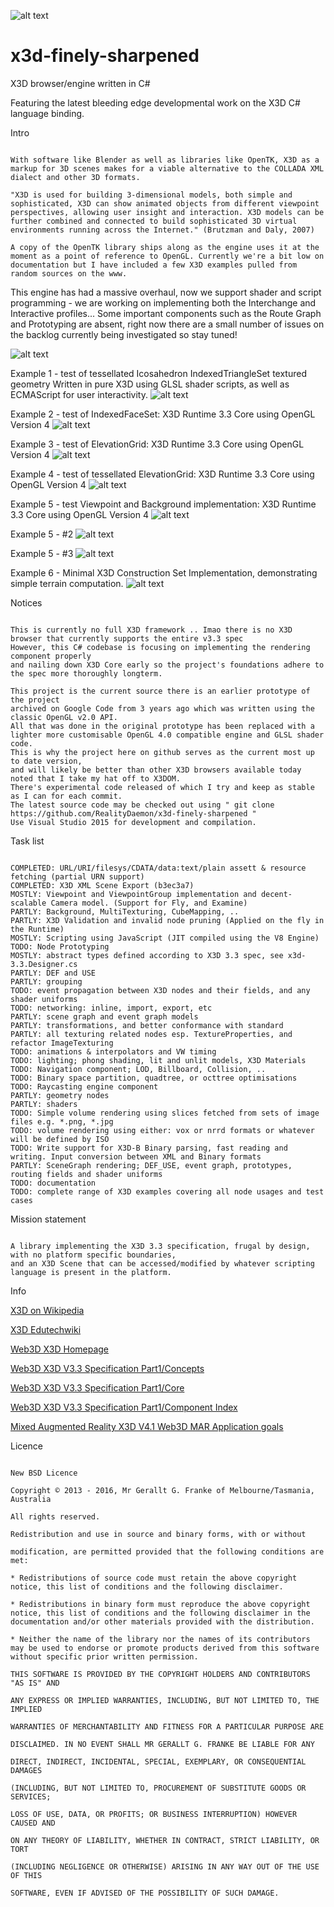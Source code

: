 ![alt text](x3d-examples/x3d-logo.png "X3D") 
# x3d-finely-sharpened
X3D browser/engine written in C#

Featuring the latest bleeding edge developmental work on the X3D C# language binding. 


Intro
```

With software like Blender as well as libraries like OpenTK, X3D as a markup for 3D scenes makes for a viable alternative to the COLLADA XML dialect and other 3D formats.

"X3D is used for building 3-dimensional models, both simple and sophisticated, X3D can show animated objects from different viewpoint perspectives, allowing user insight and interaction. X3D models can be further combined and connected to build sophisticated 3D virtual environments running across the Internet." (Brutzman and Daly, 2007)

A copy of the OpenTK library ships along as the engine uses it at the moment as a point of reference to OpenGL. Currently we're a bit low on documentation but I have included a few X3D examples pulled from random sources on the www.
```

This engine has had a massive overhaul, now we support shader and script programming - we are working on implementing both the Interchange and Interactive profiles... Some important components such as the Route Graph and Prototyping are absent, right now there are a small number of issues on the backlog currently being investigated so stay tuned!



![alt text](screenshots/screenshot-env1.png "Example Scene demonstrating switching of sky backgrounds through Switch node and scripting")


Example 1 - test of tessellated Icosahedron IndexedTriangleSet textured geometry
Written in pure X3D using GLSL shader scripts, as well as ECMAScript for user interactivity.
![alt text](screenshots/screenshot1.png "X3D Runtime Viewer Example 1")



Example 2 - test of IndexedFaceSet: X3D Runtime 3.3 Core using OpenGL Version 4 
![alt text](screenshots/screenshot2.png "X3D Runtime Viewer Example 2")



Example 3 - test of ElevationGrid: X3D Runtime 3.3 Core using OpenGL Version 4
![alt text](screenshots/screenshot3.png "X3D Runtime Viewer Example 3")



Example 4 - test of tessellated ElevationGrid: X3D Runtime 3.3 Core using OpenGL Version 4
![alt text](screenshots/screenshot4.png "X3D Runtime Viewer Example 4")



Example 5 - test Viewpoint and Background implementation: X3D Runtime 3.3 Core using OpenGL Version 4
![alt text](screenshots/screenshot5.png "X3D Runtime Viewer Example 5")


Example 5 - #2
![alt text](screenshots/screenshot6.png "X3D Runtime Viewer Example 5")


Example 5 - #3
![alt text](screenshots/screenshot7.png "X3D Runtime Viewer Example 5")


Example 6 - Minimal X3D Construction Set Implementation, demonstrating simple terrain computation. 
![alt text](screenshots/ConstructionSet.png "X3D Runtime Viewer Example 6")







Notices
```

This is currently no full X3D framework .. Imao there is no X3D browser that currently supports the entire v3.3 spec 
However, this C# codebase is focusing on implementing the rendering component properly 
and nailing down X3D Core early so the project's foundations adhere to the spec more thoroughly longterm.

This project is the current source there is an earlier prototype of the project 
archived on Google Code from 3 years ago which was written using the classic OpenGL v2.0 API. 
All that was done in the original prototype has been replaced with a lighter more customisable OpenGL 4.0 compatible engine and GLSL shader code. 
This is why the project here on github serves as the current most up to date version, 
and will likely be better than other X3D browsers available today noted that I take my hat off to X3DOM.
There's experimental code released of which I try and keep as stable as I can for each commit. 
The latest source code may be checked out using " git clone https://github.com/RealityDaemon/x3d-finely-sharpened "
Use Visual Studio 2015 for development and compilation.

```

Task list
```

COMPLETED: URL/URI/filesys/CDATA/data:text/plain assett & resource fetching (partial URN support)
COMPLETED: X3D XML Scene Export (b3ec3a7)
MOSTLY: Viewpoint and ViewpointGroup implementation and decent-scalable Camera model. (Support for Fly, and Examine)
PARTLY: Background, MultiTexturing, CubeMapping, ..
PARTLY: X3D Validation and invalid node pruning (Applied on the fly in the Runtime)
MOSTLY: Scripting using JavaScript (JIT compiled using the V8 Engine)
TODO: Node Prototyping
MOSTLY: abstract types defined according to X3D 3.3 spec, see x3d-3.3.Designer.cs
PARTLY: DEF and USE
PARTLY: grouping
TODO: event propagation between X3D nodes and their fields, and any shader uniforms
TODO: networking: inline, import, export, etc
PARTLY: scene graph and event graph models
PARTLY: transformations, and better conformance with standard
PARTLY: all texturing related nodes esp. TextureProperties, and refactor ImageTexturing
TODO: animations & interpolators and VW timing
TODO: lighting; phong shading, lit and unlit models, X3D Materials
TODO: Navigation component; LOD, Billboard, Collision, ..
TODO: Binary space partition, quadtree, or octtree optimisations
TODO: Raycasting engine component
PARTLY: geometry nodes
PARTLY: shaders
TODO: Simple volume rendering using slices fetched from sets of image files e.g. *.png, *.jpg
TODO: volume rendering using either: vox or nrrd formats or whatever will be defined by ISO
TODO: Write support for X3D-B Binary parsing, fast reading and writing. Input conversion between XML and Binary formats
PARTLY: SceneGraph rendering; DEF_USE, event graph, prototypes, routing fields and shader uniforms
TODO: documentation
TODO: complete range of X3D examples covering all node usages and test cases
```

Mission statement
```

A library implementing the X3D 3.3 specification, frugal by design, with no platform specific boundaries, 
and an X3D Scene that can be accessed/modified by whatever scripting language is present in the platform.
```

Info

[X3D on Wikipedia][1]

[X3D Edutechwiki][2]

[Web3D X3D Homepage][3]

[Web3D X3D V3.3 Specification Part1/Concepts][4]

[Web3D X3D V3.3 Specification Part1/Core][5]

[Web3D X3D V3.3 Specification Part1/Component Index][6]

[Mixed Augmented Reality X3D V4.1 Web3D MAR Application goals][7]

Licence

```

New BSD Licence

Copyright © 2013 - 2016, Mr Gerallt G. Franke of Melbourne/Tasmania, Australia

All rights reserved.

Redistribution and use in source and binary forms, with or without

modification, are permitted provided that the following conditions are met:

* Redistributions of source code must retain the above copyright notice, this list of conditions and the following disclaimer.

* Redistributions in binary form must reproduce the above copyright notice, this list of conditions and the following disclaimer in the documentation and/or other materials provided with the distribution.

* Neither the name of the library nor the names of its contributors may be used to endorse or promote products derived from this software without specific prior written permission.

THIS SOFTWARE IS PROVIDED BY THE COPYRIGHT HOLDERS AND CONTRIBUTORS "AS IS" AND

ANY EXPRESS OR IMPLIED WARRANTIES, INCLUDING, BUT NOT LIMITED TO, THE IMPLIED

WARRANTIES OF MERCHANTABILITY AND FITNESS FOR A PARTICULAR PURPOSE ARE

DISCLAIMED. IN NO EVENT SHALL MR GERALLT G. FRANKE BE LIABLE FOR ANY

DIRECT, INDIRECT, INCIDENTAL, SPECIAL, EXEMPLARY, OR CONSEQUENTIAL DAMAGES

(INCLUDING, BUT NOT LIMITED TO, PROCUREMENT OF SUBSTITUTE GOODS OR SERVICES;

LOSS OF USE, DATA, OR PROFITS; OR BUSINESS INTERRUPTION) HOWEVER CAUSED AND

ON ANY THEORY OF LIABILITY, WHETHER IN CONTRACT, STRICT LIABILITY, OR TORT

(INCLUDING NEGLIGENCE OR OTHERWISE) ARISING IN ANY WAY OUT OF THE USE OF THIS

SOFTWARE, EVEN IF ADVISED OF THE POSSIBILITY OF SUCH DAMAGE.

```

[1]: http://en.wikipedia.org/wiki/X3D
[2]: http://edutechwiki.unige.ch/en/X3D
[3]: http://www.web3d.org/x3d/
[4]: http://www.web3d.org/files/specifications/19775-1/V3.3/Part01/concepts.html
[5]: http://www.web3d.org/files/specifications/19775-1/V3.3/Part01/components/core.html
[6]: http://www.web3d.org/files/specifications/19775-1/V3.3/Part01/componentIndex.html
[7]: http://www.web3d.org/working-groups/mixed-augmented-reality-mar

